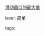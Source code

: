 [滑动窗口的最大值](https://leetcode-cn.com/problems/hua-dong-chuang-kou-de-zui-da-zhi-lcof)

level: 简单

tags: 